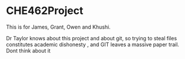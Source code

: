 # CHE462Project
This is for James, Grant, Owen and Khushi.


Dr Taylor knows about this project and about git, so trying to steal files constitutes academic dishonesty , and GIT leaves a massive paper trail. Dont think about it